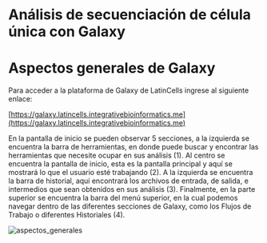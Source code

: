 # Análisis de secuenciación de célula única con Galaxy


# Aspectos generales de Galaxy

Para acceder a la plataforma de Galaxy de LatinCells ingrese al siguiente enlace:

[https://galaxy.latincells.integrativebioinformatics.me](https://galaxy.latincells.integrativebioinformatics.me) 

En la pantalla de inicio se pueden observar 5 secciones, a la izquierda se encuentra la barra de herramientas, en donde puede buscar y encontrar las herramientas que necesite ocupar en sus análisis (1). Al centro se encuentra la pantalla de inicio, esta es la pantalla principal y aquí se mostrará lo que el usuario esté trabajando (2). A la izquierda se encuentra la barra de historial, aquí encontrará los archivos de entrada, de salida, e intermedios que sean obtenidos en sus análisis (3). Finalmente, en la parte superior se encuentra la barra del menú superior, en la cual podemos navegar dentro de las diferentes secciones de Galaxy, como los Flujos de Trabajo o diferentes Historiales (4).

![aspectos_generales](../Imagenes/1_homescreen.png)
